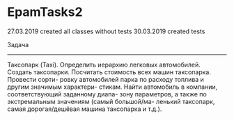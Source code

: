 # EpamTasks2

27.03.2019 created all classes without tests
30.03.2019 created tests

Задача
********************************************************************
Таксопарк (Taxi). Определить иерархию легковых автомобилей. Создать
таксопарки. Посчитать стоимость всех машин таксопарка. Провести сорти-
ровку автомобилей парка по расходу топлива и другим значимым характери-
стикам. Найти автомобиль в компании, соответствующий заданному диапа-
зону параметров, а также по экстремальным значениям (самый большой/ма-
ленький таксопарк, самая дорогая/дешёвая машина таксопарка и т.д.).
